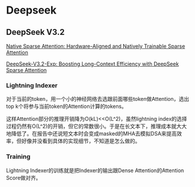 # Deepseek

## DeepSeek V3.2

[Native Sparse Attention: Hardware-Aligned and Natively Trainable Sparse Attention](https://arxiv.org/abs/2502.11089)

[DeepSeek-V3.2-Exp: Boosting Long-Context Efficiency
with DeepSeek Sparse Attention](https://github.com/deepseek-ai/DeepSeek-V3.2-Exp/blob/main/DeepSeek_V3_2.pdf)

### Lightning Indexer
对于当前的token，用一个小的神经网络去选跟前面哪些token做Attention，选出top k个将参与当前token的Attention计算的tokens。

这样Attention部分的推理开销降为O(kL)<<O(L^2)，虽然lightning index的选择过程仍然有O(L^2)的开销，但它的常数很小。于是在长文本下，推理成本就大大地降低了。在报告中还说短文本时会变成masked的MHA去模拟DSA来提高效率，但好像并没看到具体的实现细节，不知道是怎么做的。

### Training
Lightning Indexer的训练就是把Indexer的输出跟Dense Attention的Attention Score做对齐。